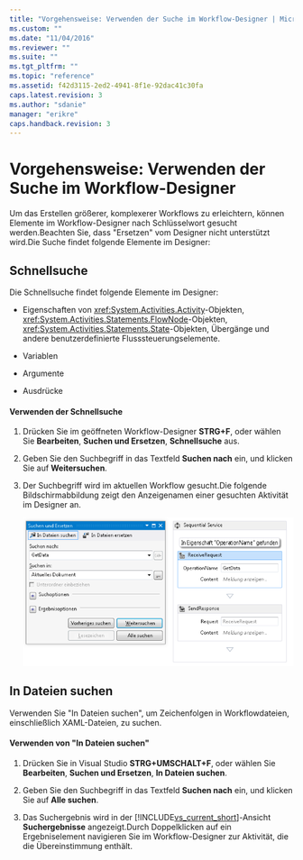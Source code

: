 ```yaml
---
title: "Vorgehensweise: Verwenden der Suche im Workflow-Designer | Microsoft Docs"
ms.custom: ""
ms.date: "11/04/2016"
ms.reviewer: ""
ms.suite: ""
ms.tgt_pltfrm: ""
ms.topic: "reference"
ms.assetid: f42d3115-2ed2-4941-8f1e-92dac41c30fa
caps.latest.revision: 3
ms.author: "sdanie"
manager: "erikre"
caps.handback.revision: 3
---
```

# Vorgehensweise: Verwenden der Suche im Workflow-Designer
Um das Erstellen größerer, komplexerer Workflows zu erleichtern, können Elemente im Workflow\-Designer nach Schlüsselwort gesucht werden.Beachten Sie, dass "Ersetzen" vom Designer nicht unterstützt wird.Die Suche findet folgende Elemente im Designer:  
  
## Schnellsuche  
 Die Schnellsuche findet folgende Elemente im Designer:  
  
-   Eigenschaften von <xref:System.Activities.Activity>\-Objekten, <xref:System.Activities.Statements.FlowNode>\-Objekten, <xref:System.Activities.Statements.State>\-Objekten, Übergänge und andere benutzerdefinierte Flusssteuerungselemente.  
  
-   Variablen  
  
-   Argumente  
  
-   Ausdrücke  
  
#### Verwenden der Schnellsuche  
  
1.  Drücken Sie im geöffneten Workflow\-Designer **STRG\+F**, oder wählen Sie **Bearbeiten**, **Suchen und Ersetzen**, **Schnellsuche** aus.  
  
2.  Geben Sie den Suchbegriff in das Textfeld **Suchen nach** ein, und klicken Sie auf **Weitersuchen**.  
  
3.  Der Suchbegriff wird im aktuellen Workflow gesucht.Die folgende Bildschirmabbildung zeigt den Anzeigenamen einer gesuchten Aktivität im Designer an.  
  
     ![Suchergebnisse im Workflow Designer](../workflow-designer/media/designersearch.png "DesignerSearch")  
  
## In Dateien suchen  
 Verwenden Sie "In Dateien suchen", um Zeichenfolgen in Workflowdateien, einschließlich XAML\-Dateien, zu suchen.  
  
#### Verwenden von "In Dateien suchen"  
  
1.  Drücken Sie in Visual Studio **STRG\+UMSCHALT\+F**, oder wählen Sie **Bearbeiten**, **Suchen und Ersetzen**, **In Dateien suchen**.  
  
2.  Geben Sie den Suchbegriff in das Textfeld **Suchen nach** ein, und klicken Sie auf **Alle suchen**.  
  
3.  Das Suchergebnis wird in der [!INCLUDE[vs_current_short](../code-quality/includes/vs_current_short_md.md)]\-Ansicht **Suchergebnisse** angezeigt.Durch Doppelklicken auf ein Ergebniselement navigieren Sie im Workflow\-Designer zur Aktivität, die die Übereinstimmung enthält.